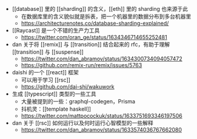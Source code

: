 - [[database]] 里的 [[sharding]] 的含义，[[eth]] 里的 sharding 也来源于此
	- 在数据库里的含义貌似就是拆表，把一个机器里的数据分布到多台机器里
	- https://architecturenotes.co/database-sharding-explained/
- [[Raycast]] 是一个不错的生产力工具
	- https://twitter.com/oran_ge/status/1634346714655252481
- dan 关于将 [[remix]] 与 [[transition]] 结合起来的 rfc，有助于理解  [[transition]] 与 [[suspense]]
	- https://twitter.com/dan_abramov/status/1634300734094057472
	- https://github.com/remix-run/remix/issues/5763
- daishi 的一个 [[react]] 框架
	- 可以用于学习 [[rsc]]
	- https://github.com/dai-shi/wakuwork
- 生成 [[typescript]] 类型的一些工具
	- 大量被提到的一些：graphql-codegen，Prisma
	- 抖机灵：[[template haskell]]
	- https://twitter.com/mattpocockuk/status/1633751693346197506
- dan 关于 [[rsc]] 如何运行以及何时运行心智模型的一些解释
	- https://twitter.com/dan_abramov/status/1633574036767662080